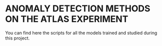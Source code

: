 # ANOMALY DETECTION METHODS ON THE ATLAS EXPERIMENT
You can find here the scripts for all the models trained and studied during this project.
